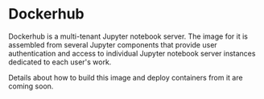 # Dockerhub
Dockerhub is a multi-tenant Jupyter notebook server.  The image for it is assembled
from several Jupyter components that provide user authentication and access to
individual Jupyter notebook server instances dedicated to each user's work.

Details about how to build this image and deploy containers from it are coming
soon. 
